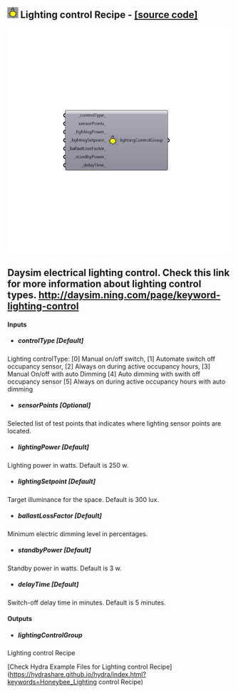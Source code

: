 ## ![](../../images/icons/Lighting_control_Recipe.png) Lighting control Recipe - [[source code]](https://github.com/ladybug-tools/honeybee-legacy/tree/master/src/Honeybee_Lighting%20control%20Recipe.py)

![](../../images/components/Lighting_control_Recipe.png)

Daysim electrical lighting control. Check this link for more information about lighting control types. http://daysim.ning.com/page/keyword-lighting-control
 -
 

#### Inputs
* ##### controlType [Default]
Lighting controlType: [0] Manual on/off switch, [1] Automate switch off occupancy sensor, [2] Always on during active occupancy hours, [3] Manual On/off with auto Dimming [4] Auto dimming with swith off occupancy sensor [5] Always on during active occupancy hours with auto dimming
* ##### sensorPoints [Optional]
Selected list of test points that indicates where lighting sensor points are located.
* ##### lightingPower [Default]
 Lighting power in watts. Default is 250 w.
* ##### lightingSetpoint [Default]
Target illuminance for the space. Default is 300 lux.
* ##### ballastLossFactor [Default]
Minimum electric dimming level in percentages.
* ##### standbyPower [Default]
Standby power in watts. Default is 3 w.
* ##### delayTime [Default]
Switch-off delay time in minutes. Default is 5 minutes.

#### Outputs
* ##### lightingControlGroup
Lighting control Recipe


[Check Hydra Example Files for Lighting control Recipe](https://hydrashare.github.io/hydra/index.html?keywords=Honeybee_Lighting control Recipe)